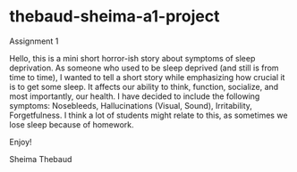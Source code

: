 # thebaud-sheima-a1-project
Assignment 1 

Hello, this is a mini short horror-ish story about symptoms of sleep deprivation. As someone who used to be sleep deprived (and still is from time to time), I wanted to tell a short story while emphasizing how crucial it is to get some sleep. It affects our ability to think, function, socialize, and most importantly, our health. I have decided to include the following symptoms: Nosebleeds, Hallucinations (Visual, Sound), Irritability, Forgetfulness. I think a lot of students might relate to this, as sometimes we lose sleep because of homework. 

Enjoy!

Sheima Thebaud 

